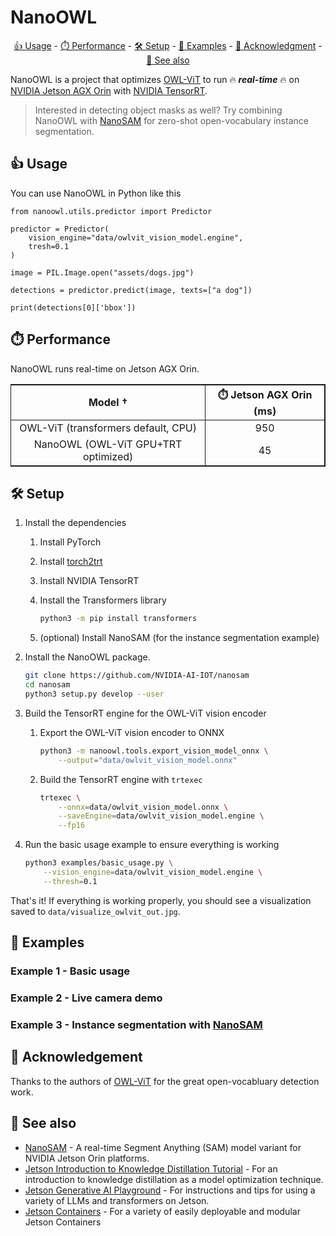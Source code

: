 # NanoOWL

<p align="center"><a href="#usage"/>👍 Usage</a> - <a href="#performance"/>⏱️ Performance</a> - <a href="#setup">🛠️ Setup</a> - <a href="#examples">🤸 Examples</a> - <a href="#acknowledgement">👏 Acknowledgment</a> - <a href="#see-also">🔗 See also</a></p>

NanoOWL is a project that optimizes [OWL-ViT](https://huggingface.co/docs/transformers/model_doc/owlvit) to run 🔥 ***real-time*** 🔥 on [NVIDIA Jetson AGX Orin](https://store.nvidia.com/en-us/jetson/store) with [NVIDIA TensorRT](https://developer.nvidia.com/tensorrt).  

> Interested in detecting object masks as well?  Try combining NanoOWL with
> [NanoSAM](https://github.com/NVIDIA-AI-IOT/nanosam) for zero-shot open-vocabulary 
> instance segmentation.

<a id="usage"></a>
## 👍 Usage

You can use NanoOWL in Python like this

```python3
from nanoowl.utils.predictor import Predictor

predictor = Predictor(
    vision_engine="data/owlvit_vision_model.engine",
    tresh=0.1
)

image = PIL.Image.open("assets/dogs.jpg")

detections = predictor.predict(image, texts=["a dog"])

print(detections[0]['bbox'])
```

<a id="performance"></a>
## ⏱️ Performance

NanoOWL runs real-time on Jetson AGX Orin.

<table style="border-top: solid 1px; border-left: solid 1px; border-right: solid 1px; border-bottom: solid 1px">
    <thead>
        <tr>
            <th rowspan=1 style="text-align: center; border-right: solid 1px">Model †</th>
            <th colspan=1 style="text-align: center; border-right: solid 1px">⏱️ Jetson AGX Orin (ms)</th>
        </tr>
    </thead>
    <tbody>
        <tr>
            <td style="text-align: center; border-right: solid 1px">OWL-ViT (transformers default, CPU)</td>
            <td style="text-align: center; border-right: solid 1px">950</td>
        </tr>
        <tr>
            <td style="text-align: center; border-right: solid 1px">NanoOWL (OWL-ViT GPU+TRT optimized)</td>
            <td style="text-align: center; border-right: solid 1px">45</td>
        </tr>
    </tbody>
</table>

<a id="setup"></a>
## 🛠️ Setup

1. Install the dependencies

    1. Install PyTorch

    2. Install [torch2trt](https://github.com/NVIDIA-AI-IOT/torch2trt)
    3. Install NVIDIA TensorRT
    4. Install the Transformers library

        ```bash
        python3 -m pip install transformers
        ```
    5. (optional) Install NanoSAM (for the instance segmentation example)

2. Install the NanoOWL package.

    ```bash
    git clone https://github.com/NVIDIA-AI-IOT/nanosam
    cd nanosam
    python3 setup.py develop --user
    ```

3. Build the TensorRT engine for the OWL-ViT vision encoder

    1. Export the OWL-ViT vision encoder to ONNX

        ```bash
        python3 -m nanoowl.tools.export_vision_model_onnx \
            --output="data/owlvit_vision_model.onnx"
        ```
    
    2. Build the TensorRT engine with ``trtexec``

        ```bash
        trtexec \
            --onnx=data/owlvit_vision_model.onnx \
            --saveEngine=data/owlvit_vision_model.engine \
            --fp16
        ```

4. Run the basic usage example to ensure everything is working

    ```bash
    python3 examples/basic_usage.py \
        --vision_engine=data/owlvit_vision_model.engine \
        --thresh=0.1
    ```

That's it!  If everything is working properly, you should see a visualization saved to ``data/visualize_owlvit_out.jpg``.  

<a id="examples"></a>
## 🤸 Examples

### Example 1 - Basic usage

### Example 2 - Live camera demo

### Example 3 - Instance segmentation with [NanoSAM](https://github.com/NVIDIA-AI-IOT/nanosam)


<a id="acknowledgement"></a>
## 👏 Acknowledgement

Thanks to the authors of [OWL-ViT](https://huggingface.co/docs/transformers/model_doc/owlvit) for the great open-vocabluary detection work.

<a id="see-also"></a>
## 🔗 See also

- [NanoSAM](https://github.com/NVIDIA-AI-IOT/nanosam) - A real-time Segment Anything (SAM) model variant for NVIDIA Jetson Orin platforms.
- [Jetson Introduction to Knowledge Distillation Tutorial](https://github.com/NVIDIA-AI-IOT/jetson-intro-to-distillation) - For an introduction to knowledge distillation as a model optimization technique.
- [Jetson Generative AI Playground](https://nvidia-ai-iot.github.io/jetson-generative-ai-playground/) - For instructions and tips for using a variety of LLMs and transformers on Jetson.
- [Jetson Containers](https://github.com/dusty-nv/jetson-containers) - For a variety of easily deployable and modular Jetson Containers
